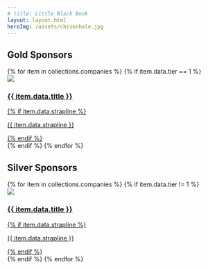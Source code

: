 ```yaml
---
# title: Little Black Book
layout: layout.html
heroImg: /assets/chisenhale.jpg
---
```


## Gold Sponsors

<section>
{% for item in collections.companies %}
{% if item.data.tier == 1 %}
<a href="{{ item.url }}">
<article>
    <img src="{{item.data.heroImg}}" />
    <h1>{{ item.data.title }}</h1> 
    {% if item.data.strapline %}<p>{{ item.data.strapline }}</p> {% endif %}
</article>
</a>
{% endif %}
{% endfor %}
</section>

## Silver Sponsors

<section>
{% for item in collections.companies %}
{% if item.data.tier != 1 %}
<a href="{{ item.url }}">
<article>
    <img src="{{item.data.heroImg}}" />
    <h1>{{ item.data.title }}</h1> 
     {% if item.data.strapline %}<p>{{ item.data.strapline }}</p> {% endif %}
</article>
</a>
{% endif %}
{% endfor %}
</section>
